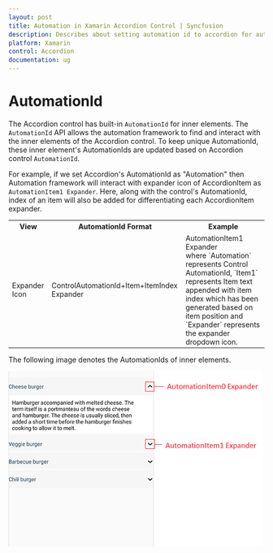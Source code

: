 ```yaml
---
layout: post 
title: Automation in Xamarin Accordion Control | Syncfusion
description: Describes about setting automation id to accordion for automation framework to find and interact with control inner elements.
platform: Xamarin
control: Accordion
documentation: ug
---
```

# AutomationId

The Accordion control has built-in `AutomationId` for inner elements. The `AutomationId` API allows the automation framework to find and interact with the inner elements of the Accordion control. To keep unique AutomationId, these inner element's AutomationIds are updated based on Accordion control `AutomationId`. 

For example, if we set Accordion's AutomationId as "Automation" then Automation framework will interact with expander icon of AccordionItem  as `AutomationItem1 Expander`. Here, along with the control's AutomationId, index of an item will also be added for differentiating each AccordionItem expander. 

<table>
<tr>
<th align="center" >View</th>
<th align="center" >AutomationId Format</th>
<th align="center" >Example</th>
</tr>

<tr>
<td>Expander Icon</td>
<td>ControlAutomationId+Item+ItemIndex Expander</td>
<td>
AutomationItem1 Expander<br/>
where `Automation` represents Control AutomationId, `Item1` represents Item text appended with item index which has been generated based on item position and `Expander` represents the expander dropdown icon. 
</td>
</tr>
</table>

The following image denotes the AutomationIds of inner elements.

![Automation id for accordion](accordion_images/AccordionAutomationImage.png)